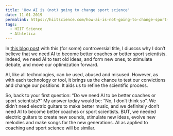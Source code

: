 ```yaml
---
title: 'How AI is (not) going to change sport science'
date: 11-01-2019
permalink: https://hiitscience.com/how-ai-is-not-going-to-change-sport-science/
tags:
  - HIIT Science
  - Athletica
---
```


In [this blog post](https://hiitscience.com/how-ai-is-not-going-to-change-sport-science/) with this (for some) controversial title, I diuscss why I don’t believe that we need AI to become better coaches or better sport scientists. Indeed, we need AI to test old ideas, and form new ones, to stimulate debate, and move our optimization forward. 

AI, like all technologies, can be used, abused and misused. However, as with each technology or tool, it brings us the chance to test our convictions and change our positions. It aids us to refine the scientific process.

So, back to your first question: “Do we need AI to be better coaches or sport scientists?” My answer today would be: “No, I don’t think so”. We didn’t need electric guitars to make better music, and we definitely don’t need AI to become better coaches or sport scientists. BUT, we needed electric guitars to create new sounds, stimulate new ideas, evolve new melodies and make songs for the new generations. AI as applied to coaching and sport science will be similar.
